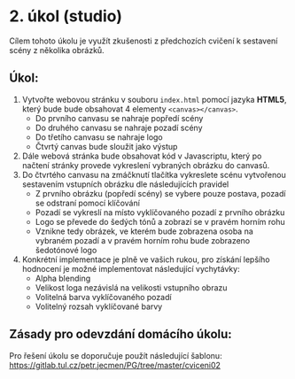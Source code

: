 # 2. úkol (studio)
Cílem tohoto úkolu je využít zkušenosti z předchozích cvičení k sestavení scény z několika obrázků.

## Úkol:

1. Vytvořte webovou stránku v souboru `index.html` pomocí jazyka __HTML5__, který bude bude obsahovat 4 elementy `<canvas></canvas>`.
    - Do prvního canvasu se nahraje popředí scény
    - Do druhého canvasu se nahraje pozadí scény
    - Do třetího canvasu se nahraje logo
    - Čtvrtý canvas bude sloužit jako výstup
2. Dále webová stránka bude obsahovat kód v Javascriptu, který po načtení stránky provede vykreslení vybraných obrázku do canvasů.
3. Do čtvrtého canvasu na zmáčknutí tlačítka vykreslete scénu vytvořenou sestavením vstupních obrázku dle následujících pravidel
    - Z prvního obrázku (popředí scény) se vybere pouze postava, pozadí se odstraní pomocí klíčování
    - Pozadí se vykreslí na místo vyklíčovaného pozadí z prvního obrázku
    - Logo se převede do šedých tónů a zobrazí se v pravém horním rohu
    - Vznikne tedy obrázek, ve kterém bude zobrazena osoba na vybraném pozadí a v pravém horním rohu bude zobrazeno šedotónové logo
4. Konkrétní implementace je plně ve vašich rukou, pro získání lepšího hodnocení je možné implementovat následující vychytávky:
    - Alpha blending
	- Velikost loga nezávislá na velikosti vstupního obrazu
    - Volitelná barva vyklíčovaného pozadí
    - Volitelný rozsah vyklíčované barvy

## Zásady pro odevzdání domácího úkolu:
Pro řešení úkolu se doporučuje použít následující šablonu: https://gitlab.tul.cz/petr.jecmen/PG/tree/master/cviceni02